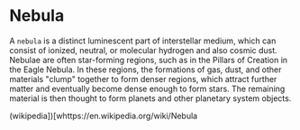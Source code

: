 # Nebula

A `nebula` is a distinct luminescent part of interstellar medium, which can consist
of ionized, neutral, or molecular hydrogen and also cosmic dust. Nebulae are often
star-forming regions, such as in the Pillars of Creation in the Eagle Nebula.
In these regions, the formations of gas, dust, and other materials "clump" together
to form denser regions, which attract further matter and eventually become
dense enough to form stars. The remaining material is then thought to form
planets and other planetary system objects.

(wikipedia])[whttps://en.wikipedia.org/wiki/Nebula
